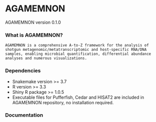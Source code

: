 # AGAMEMNON
AGAMEMNON version 0.1.0

### What is AGAMEMNON?
```AGAMEMNON is a comprehensive A-to-Z framework for the analysis of shotgun metagenomic/metatranscriptomic and host-specific RNA/DNA samples, enabling microbial quantification, differential abundance analyses and numerous visualizations.```

### Dependencies
* Snakemake version >= 3.7
* R version >= 3.3
* Shiny R package >= 1.0.5
* Executable files for Pufferfish, Cedar and HISAT2 are included in AGAMEMNON repository, no installation required.

### Documentation
